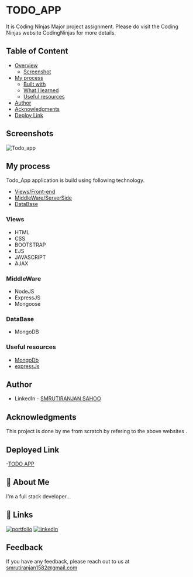 
# TODO_APP

It is Coding Ninjas Major project assignment. Please do visit the Coding Ninjas website CodingNinjas for more details.


## Table of Content

- [Overview](#overview)
  - [Screenshot](#screenshot)
- [My process](#my-process)
  - [Built with](#built-with)
  - [What I learned](#what-i-learned)
  - [Useful resources](#useful-resources)
- [Author](#author)
- [Acknowledgments](#acknowledgments)
- [Deploy Link](#deployed-link)


## Screenshots
![Todo_app](https://github.com/smruti12344/Todo_App/assets/72293400/b6f45183-66c7-42de-8bfc-53c16a8898d5)

## My process
Todo_App application is build using following technology.

- [Views/Front-end](#Views)
- [MiddleWare/ServerSide](#MiddleWare)
- [DataBase](#DataBase)

### Views

- HTML
- CSS
- BOOTSTRAP
- EJS
- JAVASCRIPT
- AJAX

### MiddleWare

- NodeJS
- ExpressJS
- Mongoose

### DataBase
- MongoDB

### Useful resources

- [MongoDb](https://mongoosejs.com/)
- [expressJs](https://expressjs.com/)

## Author

- LinkedIn - [SMRUTIRANJAN SAHOO](www.linkedin.com/in/smruti-ranjan-sahoo-2nd-a98377226)

## Acknowledgments

This project is done by me from scratch by refering to the above websites .

## Deployed Link

-[TODO APP](https://smruti12344.github.io/Todo_App/)
## 🚀 About Me
I'm a full stack developer...


## 🔗 Links
[![portfolio](https://img.shields.io/badge/my_portfolio-000?style=for-the-badge&logo=ko-fi&logoColor=white)](https://smruti12344.github.io/Portfolio/)
[![linkedin](https://img.shields.io/badge/linkedin-0A66C2?style=for-the-badge&logo=linkedin&logoColor=white)](www.linkedin.com/in/smruti-ranjan-sahoo-2nd-a98377226)



## Feedback

If you have any feedback, please reach out to us at smrutiranjan1582@gmail.com

